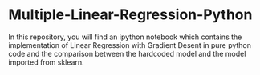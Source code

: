 # Multiple-Linear-Regression-Python
In this repository, you will find an ipython notebook which contains the implementation of Linear Regression with Gradient Desent in pure python code and the comparison between the hardcoded model and the model imported from sklearn. 
